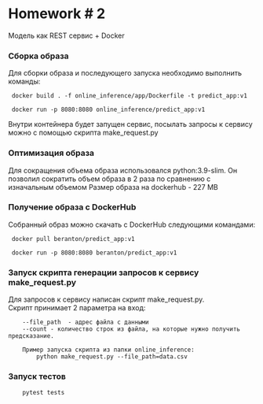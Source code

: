 Homework # 2
==============================

Модель как REST сервис + Docker

### Сборка образа
Для сборки образа и последующего запуска необходимо выполнить команды: 
```
 docker build . -f online_inference/app/Dockerfile -t predict_app:v1 

 docker run -p 8080:8080 online_inference/predict_app:v1

```

Внутри контейнера будет запущен сервис, посылать запросы к сервису можно с помощью скрипта make_request.py

### Оптимизация образа

Для сокращения объема образа использовался python:3.9-slim. Он позволил сократить объем образа в 2 раза по сравнению с изначальным объемом
Размер образа на dockerhub - 227 MB

### Получение образа с DockerHub

Собранный образ можно скачать с DockerHub следующими командами:
```
 docker pull beranton/predict_app:v1  

 docker run -p 8080:8080 beranton/predict_app:v1

```

### Запуск скрипта генерации запросов к сервису make_request.py
Для запросов к сервису написан скрипт make_request.py.  
Скрипт принимает 2 параметра на вход: 
```
    --file_path  - адрес файла с данными
    --count - количество строк из файла, на которые нужно получить предсказание. 

    Пример запуска скрипта из папки online_inference:
        python make_request.py --file_path=data.csv

```

### Запуск тестов
```
    pytest tests
```